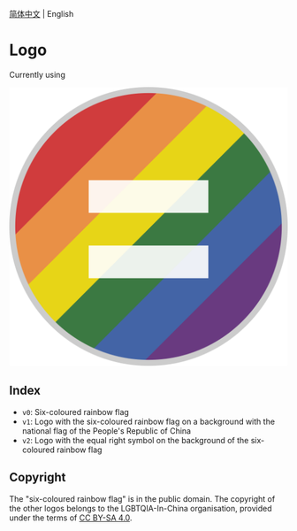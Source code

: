 [简体中文](README.md) | English

# Logo

Currently using

![Logo](./v2/logo.svg)

## Index

- `v0`: Six-coloured rainbow flag
- `v1`: Logo with the six-coloured rainbow flag on a background with the national flag of the People's Republic of China
- `v2`: Logo with the equal right symbol on the background of the six-coloured rainbow flag

## Copyright

The "six-coloured rainbow flag" is in the public domain. The copyright of the other logos belongs to the LGBTQIA-In-China organisation, provided under the terms of [CC BY-SA 4.0](https://creativecommons.org/licenses/by-sa/4.0/deed.en).
